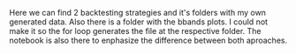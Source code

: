 Here we can find 2 backtesting strategies and it's folders with my own generated data. Also there is a folder with the bbands plots. I could not make it so the for loop
generates the file at the respective folder. The notebook is also there to enphasize the difference between both aproaches.
